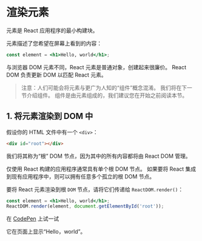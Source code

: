 # 渲染元素

元素是 React 应用程序的最小构建块。

元素描述了您希望在屏幕上看到的内容：

```jsx
const element = <h1>Hello, world</h1>;
```

与浏览器 DOM 元素不同，React 元素是普通对象，创建起来很廉价。 React DOM 负责更新 DOM 以匹配 React 元素。

>注意：人们可能会将元素与更广为人知的“组件”概念混淆。 我们将在下一节介绍组件。 组件是由元素组成的，我们建议您在开始之前阅读本节。

## 1. 将元素渲染到 DOM 中

假设你的 HTML 文件中有一个 `<div>`：

```html
<div id="root"></div>
```

我们将其称为“根” DOM 节点，因为其中的所有内容都将由 React DOM 管理。

仅使用 React 构建的应用程序通常具有单个根 DOM 节点。 如果要将 React 集成到现有应用程序中，则可以拥有任意多个孤立的根 DOM 节点。

要将 React 元素渲染到根 `DOM` 节点，请将它们传递给 `ReactDOM.render()`：

```jsx
const element = <h1>Hello, world</h1>;
ReactDOM.render(element, document.getElementById('root'));
```

在 [CodePen](https://reactjs.org/redirect-to-codepen/rendering-elements/render-an-element) 上试一试

它在页面上显示“Hello，world”。